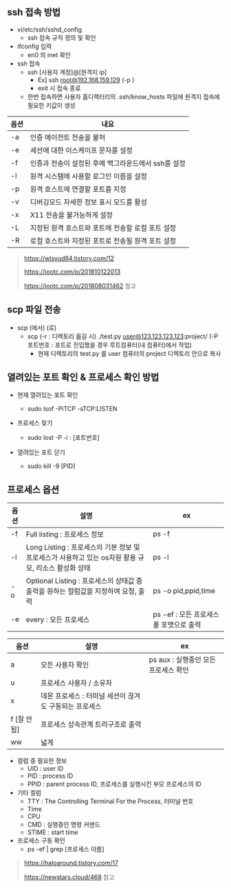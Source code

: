 ## ssh 접속 방법

- vi/etc/ssh/sshd_config
  - ssh 접속 규칙 정의 및 확인
- ifconfig 입력
  - en0 의 inet 확인
- ssh 접속
  - ssh [사용자 계정]@[원격지 ip]
    - Ex] ssh root@192.168.159.129 (-p )
    - exit 시 접속 종료
  - 한번 접속하면 사용자 홈디렉터리의 .ssh/know_hosts 파일에 원격지 접속에 필요한 키값이 생성

| 옵션 | 내요                                                |
| ---- | --------------------------------------------------- |
| -a   | 인증 에이전트 전송을 불허                           |
| -e   | 세션에 대한 이스케이프 문자를 설정                  |
| -f   | 인증과 전송이 설정된 후에 백그라운드에서 ssh를 설정 |
| -l   | 원격 시스템에 사용할 로그인 이름을 설정             |
| -p   | 원격 호스트에 연결할 포트를 지정                    |
| -v   | 디버깅모드 자세한 정보 표시 모드를 활성             |
| -x   | X11 전송을 불가능하게 설정                          |
| -L   | 지정된 원격 호스트와 포트에 전송할 로컬 포트 설정   |
| -R   | 로컬 호스트와 지정된 포트로 전송될 원격 포트 설정   |

> https://wlsvud84.tistory.com/12 
>
> https://jootc.com/p/201810122013 
>
> https://jootc.com/p/201808031462 참고

## scp 파일 전송

- scp (에서) (로)
  - scp (-r : 디렉토리 옮길 시) ./test.py user@123.123.123.123:project/ (-P 포트번호 : 포트로 진입했을 경우 루트컴퓨터(내 컴퓨터)에서 작업)
    - 현재 디렉토리의 test.py 를 user 컴퓨터의 project 디렉토리 안으로 복사

## 열려있는 포트 확인 & 프로세스 확인 방법

- 현재 열려있는 포트 확인
  - sudo lsof -PiTCP -sTCP:LISTEN

- 프로세스 찾기
  - sudo lost -P -i : [포트번호]
- 열려있는 포트 닫기
  - sudo kill -9 [PID]



## 프로세스 옵션

| 옵션 | 설명                                                         | ex                                      |
| ---- | ------------------------------------------------------------ | --------------------------------------- |
| -f   | Full listing : 프로세스 정보                                 | ps -f                                   |
| -l   | Long Listing : 프로세스의 기본 정보 및 프로세스가 사용하고 있는 os자원 활용 규모, 리소스 활성화 상태 | ps -l                                   |
| -o   | Optional Listing : 프로세스의 상태값 중 출력을 원하는 컬럼값을 지정하여 요청, 출력 | ps -o pid,ppid,time                     |
| -e   | every : 모든 프로세스                                        | ps -ef : 모든 프로세스 풀 포맷으로 출력 |

| 옵션        | 설명                                                   | ex                                   |
| ----------- | ------------------------------------------------------ | ------------------------------------ |
| a           | 모든 사용자 확인                                       | ps aux : 실행중인 모든 프로세스 확인 |
| u           | 프로세스 사용자 / 소유자                               |                                      |
| x           | 데몬 프로세스 : 터미널 세션이 끊겨도 구동되는 프로세스 |                                      |
| f [잘 안됨] | 프로세스 상속관계 트리구조로 출력                      |                                      |
| ww          | 넓게                                                   |                                      |



- 컬럼 중 필요한 정보
  - UID : user ID
  - PID : process ID
  - PPID : parent process ID, 프로세스를 실행시킨 부모 프로세스의 ID
- 기타 컬럼
  - TTY : The Controlling Terminal For the Process, 터미널 번호
  - Time
  - CPU
  - CMD : 실행중인 명령 커맨드
  - STIME : start time
- 프로세스 구동 확인
  - ps -ef | grep [프로세스 이름]

> https://haloaround.tistory.com/17 
>
> https://newstars.cloud/468 참고



